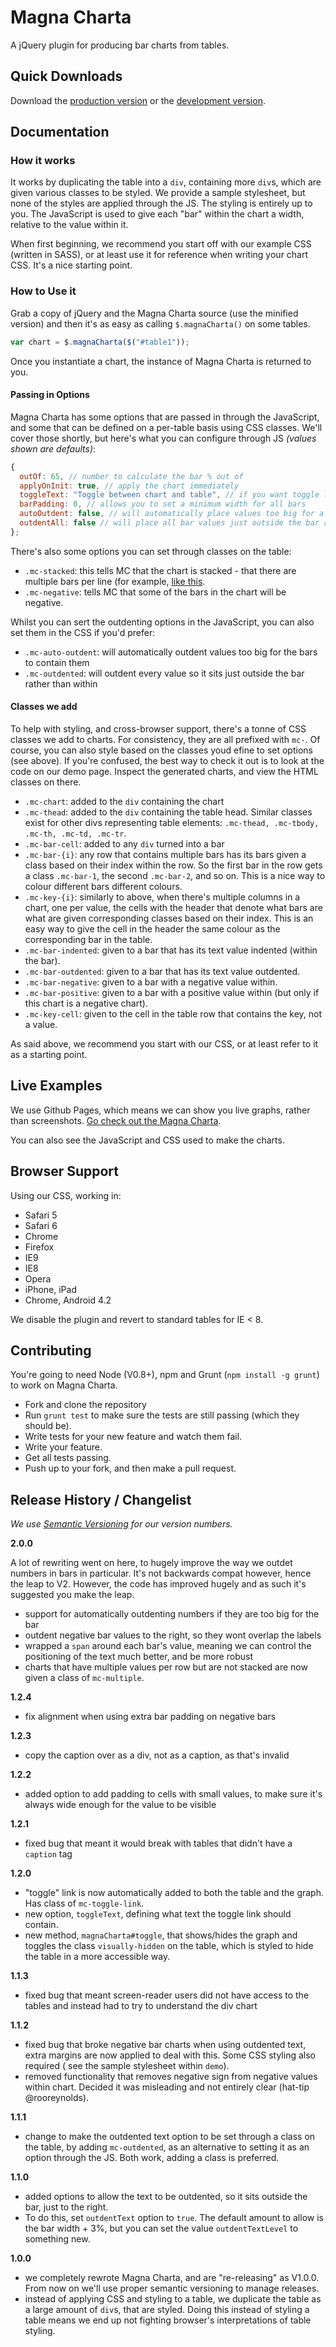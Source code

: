 # Magna Charta

A jQuery plugin for producing bar charts from tables.

## Quick Downloads
Download the [production version][min] or the [development version][max].

[min]: https://raw.github.com/alphagov/magna-charta/master/dist/magna-charta.min.js
[max]: https://raw.github.com/alphagov/magna-charta/master/dist/magna-charta.js

## Documentation

### How it works
It works by duplicating the table into a `div`, containing more `div`s, which are given various classes to be styled. We provide a sample stylesheet, but none of the styles are applied through the JS. The styling is entirely up to you. The JavaScript is used to give each "bar" within the chart a width, relative to the value within it.

When first beginning, we recommend you start off with our example CSS (written in SASS), or at least use it for reference when writing your chart CSS. It's a nice starting point.

### How to Use it

Grab a copy of jQuery and the Magna Charta source (use the minified version) and then it's as easy as calling `$.magnaCharta()` on some tables.

```javascript
var chart = $.magnaCharta($("#table1"));
```

Once you instantiate a chart, the instance of Magna Charta is returned to you.

#### Passing in Options

Magna Charta has some options that are passed in through the JavaScript, and some that can be defined on a per-table basis using CSS classes. We'll cover those shortly, but here's what you can configure through JS _(values shown are defaults)_:

```js
{
  outOf: 65, // number to calculate the bar % out of
  applyOnInit: true, // apply the chart immediately
  toggleText: "Toggle between chart and table", // if you want toggle links to be added
  barPadding: 0, // allows you to set a minimum width for all bars
  autoOutdent: false, // will automatically place values too big for a bar outside it
  outdentAll: false // will place all bar values just outside the bar rather than sitting in the bar
};
```

There's also some options you can set through classes on the table:

- `.mc-stacked`: this tells MC that the chart is stacked - that there are multiple bars per line (for example, [like this](http://cl.ly/image/2j1h2J2M2g0Z/Screen%20Shot%202012-11-23%20at%2011.32.28.png).
- `.mc-negative`: tells MC that some of the bars in the chart will be negative.

Whilst you can sert the outdenting options in the JavaScript, you can also set them in the CSS if you'd prefer:

- `.mc-auto-outdent`: will automatically outdent values too big for the bars to contain them
- `.mc-outdented`: will outdent every value so it sits just outside the bar rather than within

#### Classes we add

To help with styling, and cross-browser support, there's a tonne of CSS classes we add to charts. For consistency, they are all prefixed with `mc-`. Of course, you can also style based on the classes youd efine to set options (see above). If you're confused, the best way to check it out is to look at the code on our demo page. Inspect the generated charts, and view the HTML classes on there.

- `.mc-chart`: added to the `div` containing the chart
- `.mc-thead`: added to the `div` containing the table head. Similar classes exist for other divs representing table elements: `.mc-thead, .mc-tbody, .mc-th, .mc-td, .mc-tr`.
- `.mc-bar-cell`: added to any `div` turned into a bar
- `.mc-bar-{i}`: any row that contains multiple bars has its bars given a class based on their index within the row. So the first bar in the row gets a class `.mc-bar-1`, the second `.mc-bar-2`, and so on. This is a nice way to colour different bars different colours.
- `.mc-key-{i}`: similarly to above, when there's multiple columns in a chart, one per value, the cells with the header that denote what bars are what are given corresponding classes based on their index. This is an easy way to give the cell in the header the same colour as the corresponding bar in the table.
- `.mc-bar-indented`: given to a bar that has its text value indented (within the bar).
- `.mc-bar-outdented`: given to a bar that has its text value outdented.
- `.mc-bar-negative`: given to a bar with a negative value within.
- `.mc-bar-positive`: given to a bar with a positive value within (but only if this chart is a negative chart).
- `.mc-key-cell`: given to the cell in the table row that contains the key, not a value.

As said above, we recommend you start with our CSS, or at least refer to it as a starting point.



## Live Examples
We use Github Pages, which means we can show you live graphs, rather than screenshots. [Go check out the Magna Charta](http://alphagov.github.com/magna-charta/).

You can also see the JavaScript and CSS used to make the charts.

## Browser Support

Using our CSS, working in:

- Safari 5
- Safari 6
- Chrome
- Firefox
- IE9
- IE8
- Opera
- iPhone, iPad
- Chrome, Android 4.2

We disable the plugin and revert to standard tables for IE < 8.

## Contributing

You're going to need Node (V0.8+), npm and Grunt (`npm install -g grunt`) to work on Magna Charta.

- Fork and clone the repository
- Run `grunt test` to make sure the tests are still passing (which they should be).
- Write tests for your new feature and watch them fail.
- Write your feature.
- Get all tests passing.
- Push up to your fork, and then make a pull request.

## Release History / Changelist

_We use [Semantic Versioning](http://semver.org/) for our version numbers._

__2.0.0__

A lot of rewriting went on here, to hugely improve the way we outdet numbers in bars in particular. It's not backwards compat however, hence the leap to V2. However, the code has improved hugely and as such it's suggested you make the leap.

- support for automatically outdenting numbers if they are too big for the bar
- outdent negative bar values to the right, so they wont overlap the labels
- wrapped a `span` around each bar's value, meaning we can control the positioning of the text much better, and be more robust
- charts that have multiple values per row but are not stacked are now given a class of `mc-multiple`.


__1.2.4__
- fix alignment when using extra bar padding on negative bars

__1.2.3__
- copy the caption over as a div, not as a caption, as that's invalid

__1.2.2__
- added option to add padding to cells with small values, to make sure it's always wide enough for the value to be visible

__1.2.1__
- fixed bug that meant it would break with tables that didn't have a `caption` tag

__1.2.0__
- "toggle" link is now automatically added to both the table and the graph. Has class of `mc-toggle-link`.
- new option, `toggleText`, defining what text the toggle link should contain.
- new method, `magnaCharta#toggle`, that shows/hides the graph and toggles the class `visually-hidden` on the table, which is styled to hide the table in a more accessible way.

__1.1.3__
- fixed bug that meant screen-reader users did not have access to the tables and instead had to try to understand the div chart

__1.1.2__
- fixed bug that broke negative bar charts when using outdented text, extra margins are now applied to deal with this. Some CSS styling also required ( see the sample stylesheet within `demo`).
- removed functionality that removes negative sign from negative values within chart. Decided it was misleading and not entirely clear (hat-tip @rooreynolds).

__1.1.1__
- change to make the outdented text option to be set through a class on the table, by adding `mc-outdented`, as an alternative to setting it as an option through the JS. Both work, adding a class is preferred.


__1.1.0__
- added options to allow the text to be outdented, so it sits outside the bar, just to the right.
- To do this, set `outdentText` option to `true`. The default amount to allow is the bar width + 3%, but you can set the value `outdentTextLevel` to something new.

__1.0.0__
- we completely rewrote Magna Charta, and are "re-releasing" as V1.0.0. From now on we'll use proper semantic versioning to manage releases.
- instead of applying CSS and styling to a table, we duplicate the table as a large amount of `div`s, that are styled. Doing this instead of styling a table means we end up not fighting browser's interpretations of table styling.



